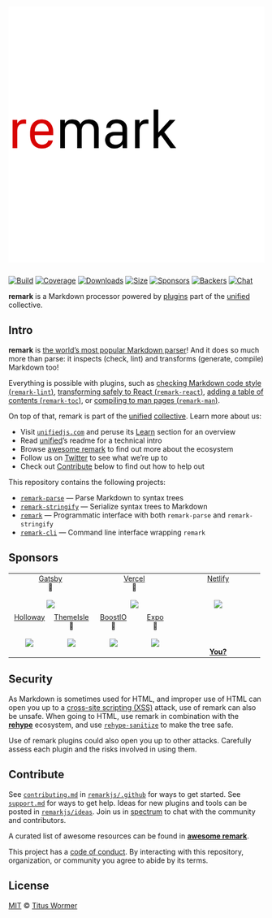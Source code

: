 # ![remark][logo]

[![Build][build-badge]][build]
[![Coverage][coverage-badge]][coverage]
[![Downloads][downloads-badge]][downloads]
[![Size][size-badge]][size]
[![Sponsors][sponsors-badge]][collective]
[![Backers][backers-badge]][collective]
[![Chat][chat-badge]][chat]

**remark** is a Markdown processor powered by [plugins][] part of the
[unified][] collective.

## Intro

**remark** is [the world’s most popular Markdown parser][popular]!
And it does so much more than parse: it inspects (check, lint) and transforms
(generate, compile) Markdown too!

Everything is possible with plugins, such as [checking Markdown code
style (`remark-lint`)][remark-lint], [transforming safely to React
(`remark-react`)][remark-react], [adding a table of
contents (`remark-toc`)][remark-toc], or [compiling to man pages
(`remark-man`)][remark-man].

On top of that, remark is part of the [unified][website]
[collective][governance].
Learn more about us:

*   Visit [`unifiedjs.com`][website] and peruse its [Learn][] section for an
    overview
*   Read [unified][]’s readme for a technical intro
*   Browse [awesome remark][awesome] to find out more about the ecosystem
*   Follow us on [Twitter][] to see what we’re up to
*   Check out [Contribute][] below to find out how to help out

This repository contains the following projects:

*   [`remark-parse`][parse] — Parse Markdown to syntax trees
*   [`remark-stringify`][stringify] — Serialize syntax trees to Markdown
*   [`remark`][api] — Programmatic interface with both `remark-parse` and `remark-stringify`
*   [`remark-cli`][cli] — Command line interface wrapping `remark`

## Sponsors

<!--lint ignore no-html-->

<table>
  <tr valign="top">
    <td width="33.33%" align="center" colspan="2">
      <a href="https://www.gatsbyjs.org">Gatsby</a><br>🥇<br><br>
      <a href="https://www.gatsbyjs.org"><img src="https://avatars1.githubusercontent.com/u/12551863?s=900&v=4"></a>
    </td>
    <td width="33.33%" align="center" colspan="2">
      <a href="https://vercel.com">Vercel</a><br>🥇<br><br>
      <!--OC has a sharper image-->
      <a href="https://vercel.com"><img src="https://images.opencollective.com/vercel/d8a5bee/logo/512.png"></a>
    </td>
    <td width="33.33%" align="center" colspan="2">
      <a href="https://www.netlify.com">Netlify</a><br><br><br>
      <!--OC has a sharper image-->
      <a href="https://www.netlify.com"><img src="https://images.opencollective.com/netlify/4087de2/logo/512.png"></a>
    </td>
  </tr>
  <tr valign="top">
    <td width="16.67%" align="center">
      <a href="https://www.holloway.com">Holloway</a><br><br><br>
      <a href="https://www.holloway.com"><img src="https://avatars1.githubusercontent.com/u/35904294?s=300&v=4"></a>
    </td>
    <td width="16.67%" align="center">
      <a href="https://themeisle.com">ThemeIsle</a><br>🥉<br><br>
      <a href="https://themeisle.com"><img src="https://twitter-avatar.now.sh/themeisle"></a>
    </td>
    <td width="16.67%" align="center">
      <a href="https://boostio.co">BoostIO</a><br>🥉<br><br>
      <a href="https://boostio.co"><img src="https://avatars1.githubusercontent.com/u/13612118?s=300&v=4"></a>
    </td>
    <td width="16.67%" align="center">
      <a href="https://expo.io">Expo</a><br>🥉<br><br>
      <a href="https://expo.io"><img src="https://avatars1.githubusercontent.com/u/12504344?s=300&v=4"></a>
    </td>
    <td width="50%" align="center" colspan="2">
      <br><br><br><br>
      <a href="https://opencollective.com/unified"><strong>You?</strong></a>
    </td>
  </tr>
</table>

## Security

As Markdown is sometimes used for HTML, and improper use of HTML can open you up
to a [cross-site scripting (XSS)][xss] attack, use of remark can also be unsafe.
When going to HTML, use remark in combination with the [**rehype**][rehype]
ecosystem, and use [`rehype-sanitize`][sanitize] to make the tree safe.

Use of remark plugins could also open you up to other attacks.
Carefully assess each plugin and the risks involved in using them.

## Contribute

See [`contributing.md`][contributing] in [`remarkjs/.github`][health] for ways
to get started.
See [`support.md`][support] for ways to get help.
Ideas for new plugins and tools can be posted in [`remarkjs/ideas`][ideas].
Join us in [spectrum][chat] to chat with the community and contributors.

A curated list of awesome resources can be found in [**awesome
remark**][awesome].

This project has a [code of conduct][coc].
By interacting with this repository, organization, or community you agree to
abide by its terms.

## License

[MIT](license) © [Titus Wormer](https://wooorm.com)

<!-- Definitions -->

[logo]: https://raw.githubusercontent.com/remarkjs/remark/4f6b3d7/logo.svg?sanitize=true

[build-badge]: https://img.shields.io/travis/remarkjs/remark.svg

[build]: https://travis-ci.org/remarkjs/remark

[coverage-badge]: https://img.shields.io/codecov/c/github/remarkjs/remark.svg

[coverage]: https://codecov.io/github/remarkjs/remark

[downloads-badge]: https://img.shields.io/npm/dm/remark.svg

[downloads]: https://www.npmjs.com/package/remark

[size-badge]: https://img.shields.io/bundlephobia/minzip/remark.svg

[size]: https://bundlephobia.com/result?p=remark

[chat-badge]: https://img.shields.io/badge/chat-spectrum-7b16ff.svg

[chat]: https://spectrum.chat/unified/remark

[sponsors-badge]: https://opencollective.com/unified/sponsors/badge.svg

[backers-badge]: https://opencollective.com/unified/backers/badge.svg

[popular]: https://www.npmtrends.com/remark-parse-vs-marked-vs-markdown-it

[api]: https://github.com/remarkjs/remark/tree/main/packages/remark

[parse]: https://github.com/remarkjs/remark/tree/main/packages/remark-parse

[stringify]: https://github.com/remarkjs/remark/tree/main/packages/remark-stringify

[cli]: https://github.com/remarkjs/remark/tree/main/packages/remark-cli

[plugins]: https://github.com/remarkjs/remark/tree/main/doc/plugins.md

[remark-lint]: https://github.com/remarkjs/remark-lint

[remark-react]: https://github.com/mapbox/remark-react

[remark-toc]: https://github.com/remarkjs/remark-toc

[remark-man]: https://github.com/remarkjs/remark-man

[unified]: https://github.com/unifiedjs/unified

[website]: https://unifiedjs.com

[learn]: https://unifiedjs.com/learn/

[contribute]: #contribute

[health]: https://github.com/remarkjs/.github

[contributing]: https://github.com/remarkjs/.github/blob/main/contributing.md

[support]: https://github.com/remarkjs/.github/blob/main/support.md

[coc]: https://github.com/remarkjs/.github/blob/main/code-of-conduct.md

[ideas]: https://github.com/remarkjs/ideas

[awesome]: https://github.com/remarkjs/awesome-remark

[collective]: https://opencollective.com/unified

[governance]: https://github.com/unifiedjs/governance

[twitter]: https://twitter.com/unifiedjs

[xss]: https://en.wikipedia.org/wiki/Cross-site_scripting

[rehype]: https://github.com/rehypejs/rehype

[sanitize]: https://github.com/rehypejs/rehype-sanitize
